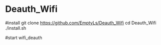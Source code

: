 # Deauth_Wifi

#install
git clone https://github.com/EmptyLs/Deauth_Wifi
cd Deauth_Wifi
./install.sh

#start
wifi_deauth
